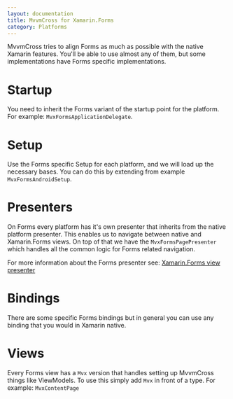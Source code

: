 ```yaml
---
layout: documentation
title: MvvmCross for Xamarin.Forms
category: Platforms
---
```


MvvmCross tries to align Forms as much as possible with the native Xamarin features. You'll be able to use almost any of them, but some implementations have Forms specific implementations.

# Startup

You need to inherit the Forms variant of the startup point for the platform. For example: `MvxFormsApplicationDelegate`.

# Setup

Use the Forms specific Setup for each platform, and we will load up the necessary bases. You can do this by extending from example `MvxFormsAndroidSetup`.

# Presenters

On Forms every platform has it's own presenter that inherits from the native platform presenter. This enables us to navigate between native and Xamarin.Forms views. On top of that we have the `MvxFormsPagePresenter` which handles all the common logic for Forms related navigation.

For more information about the Forms presenter see: [Xamarin.Forms view presenter](xamarin-forms-view-presenter.html)

# Bindings

There are some specific Forms bindings but in general you can use any binding that you would in Xamarin native.

# Views

Every Forms view has a `Mvx` version that handles setting up MvvmCross things like ViewModels. To use this simply add `Mvx` in front of a type. For example: `MvxContentPage`
